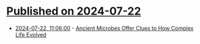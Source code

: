 # [Published on 2024-07-22](index.md)

* [2024-07-22, 11:06:00](https://soylentnews.org/article.pl?sid=24/07/21/137235&from=rss) - [Ancient Microbes Offer Clues to How Complex Life Evolved](https://soylentnews.org/article.pl?sid=24/07/21/137235&from=rss)
